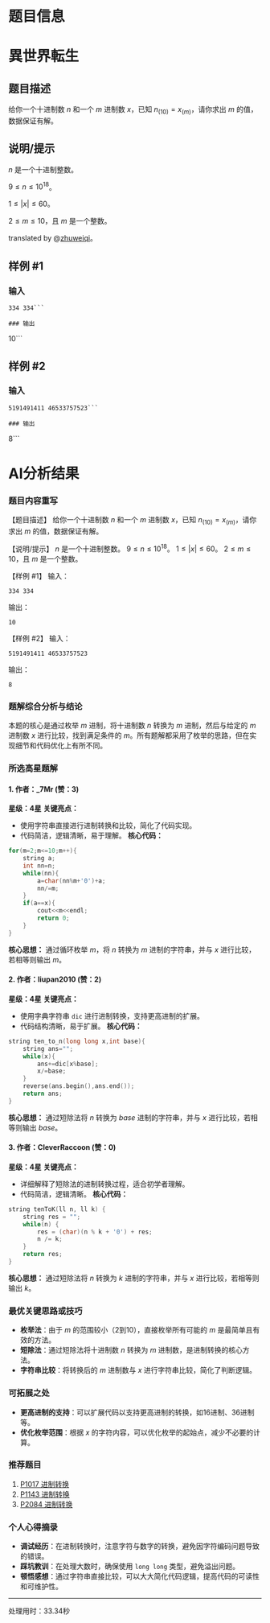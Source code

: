 # 题目信息

# 異世界転生

## 题目描述

给你一个十进制数 $n$ 和一个 $m$ 进制数 $x$，已知 $n_{(10)}=x_{(m)}$，请你求出 $m$ 的值，数据保证有解。

## 说明/提示

$n$ 是一个十进制整数。

$9\leq n\leq 10^{18}$。

$1\leq |x| \leq60$。

$2\leq m\leq 10$，且 $m$ 是一个整数。

translated by @[zhuweiqi](https://www.luogu.com.cn/user/909294)。

## 样例 #1

### 输入

```
334 334```

### 输出

```
10```

## 样例 #2

### 输入

```
5191491411 46533757523```

### 输出

```
8```

# AI分析结果

### 题目内容重写
【题目描述】
给你一个十进制数 $n$ 和一个 $m$ 进制数 $x$，已知 $n_{(10)}=x_{(m)}$，请你求出 $m$ 的值，数据保证有解。

【说明/提示】
$n$ 是一个十进制整数。
$9\leq n\leq 10^{18}$。
$1\leq |x| \leq60$。
$2\leq m\leq 10$，且 $m$ 是一个整数。

【样例 #1】
输入：
```
334 334
```
输出：
```
10
```

【样例 #2】
输入：
```
5191491411 46533757523
```
输出：
```
8
```

### 题解综合分析与结论
本题的核心是通过枚举 $m$ 进制，将十进制数 $n$ 转换为 $m$ 进制，然后与给定的 $m$ 进制数 $x$ 进行比较，找到满足条件的 $m$。所有题解都采用了枚举的思路，但在实现细节和代码优化上有所不同。

### 所选高星题解
#### 1. 作者：_7Mr (赞：3)
**星级：4星**
**关键亮点：**
- 使用字符串直接进行进制转换和比较，简化了代码实现。
- 代码简洁，逻辑清晰，易于理解。
**核心代码：**
```cpp
for(m=2;m<=10;m++){
    string a;
    int nn=n;
    while(nn){
        a=char(nn%m+'0')+a;
        nn/=m;
    }
    if(a==x){
        cout<<m<<endl;
        return 0;
    }
}
```
**核心思想：**
通过循环枚举 $m$，将 $n$ 转换为 $m$ 进制的字符串，并与 $x$ 进行比较，若相等则输出 $m$。

#### 2. 作者：liupan2010 (赞：2)
**星级：4星**
**关键亮点：**
- 使用字典字符串 `dic` 进行进制转换，支持更高进制的扩展。
- 代码结构清晰，易于扩展。
**核心代码：**
```cpp
string ten_to_n(long long x,int base){
    string ans="";
    while(x){
        ans+=dic[x%base];
        x/=base;
    }
    reverse(ans.begin(),ans.end());
    return ans;
}
```
**核心思想：**
通过短除法将 $n$ 转换为 $base$ 进制的字符串，并与 $x$ 进行比较，若相等则输出 $base$。

#### 3. 作者：CleverRaccoon (赞：0)
**星级：4星**
**关键亮点：**
- 详细解释了短除法的进制转换过程，适合初学者理解。
- 代码简洁，逻辑清晰。
**核心代码：**
```cpp
string tenToK(ll n, ll k) {
    string res = "";
    while(n) {
        res = (char)(n % k + '0') + res;
        n /= k;
    }
    return res;
}
```
**核心思想：**
通过短除法将 $n$ 转换为 $k$ 进制的字符串，并与 $x$ 进行比较，若相等则输出 $k$。

### 最优关键思路或技巧
- **枚举法**：由于 $m$ 的范围较小（2到10），直接枚举所有可能的 $m$ 是最简单且有效的方法。
- **短除法**：通过短除法将十进制数 $n$ 转换为 $m$ 进制数，是进制转换的核心方法。
- **字符串比较**：将转换后的 $m$ 进制数与 $x$ 进行字符串比较，简化了判断逻辑。

### 可拓展之处
- **更高进制的支持**：可以扩展代码以支持更高进制的转换，如16进制、36进制等。
- **优化枚举范围**：根据 $x$ 的字符内容，可以优化枚举的起始点，减少不必要的计算。

### 推荐题目
1. [P1017 进制转换](https://www.luogu.com.cn/problem/P1017)
2. [P1143 进制转换](https://www.luogu.com.cn/problem/P1143)
3. [P2084 进制转换](https://www.luogu.com.cn/problem/P2084)

### 个人心得摘录
- **调试经历**：在进制转换时，注意字符与数字的转换，避免因字符编码问题导致的错误。
- **踩坑教训**：在处理大数时，确保使用 `long long` 类型，避免溢出问题。
- **顿悟感想**：通过字符串直接比较，可以大大简化代码逻辑，提高代码的可读性和可维护性。

---
处理用时：33.34秒